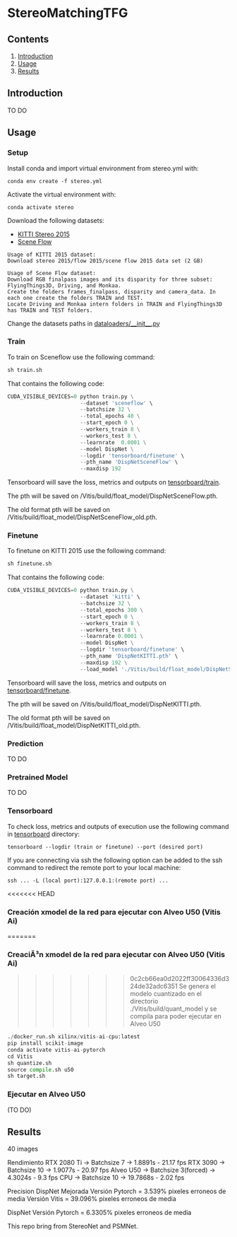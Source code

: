 # StereoMatchingTFG

## Contents

1. [Introduction](#introduction)
2. [Usage](#usage)
3. [Results](#results)

## Introduction
TO DO

## Usage

### Setup

Install conda and import virtual environment from stereo.yml with:
```
conda env create -f stereo.yml
```
Activate the virtual environment with:
```
conda activate stereo
```

Download the following datasets:
- [KITTI Stereo 2015](http://www.cvlibs.net/datasets/kitti/eval_scene_flow.php?benchmark=stereo)
- [Scene Flow](https://lmb.informatik.uni-freiburg.de/resources/datasets/SceneFlowDatasets.en.html)

```
Usage of KITTI 2015 dataset:
Download stereo 2015/flow 2015/scene flow 2015 data set (2 GB)

Usage of Scene Flow dataset:
Download RGB finalpass images and its disparity for three subset: FlyingThings3D, Driving, and Monkaa.
Create the folders frames_finalpass, disparity and camera_data. In each one create the folders TRAIN and TEST.
Locate Driving and Monkaa intern folders in TRAIN and FlyingThings3D has TRAIN and TEST folders.
```

Change the datasets paths in [dataloaders/\_\_init\_\_.py](dataloaders/__init__.py)

### Train
To train on Sceneflow use the following command:
```python
sh train.sh
```
That contains the following code:
```python
CUDA_VISIBLE_DEVICES=0 python train.py \
                       --dataset 'sceneflow' \
                       --batchsize 32 \
                       --total_epochs 40 \
                       --start_epoch 0 \
                       --workers_train 8 \
                       --workers_test 8 \
                       --learnrate  0.0001 \
                       --model DispNet \
                       --logdir 'tensorboard/finetune' \
                       --pth_name 'DispNetSceneFlow' \
                       --maxdisp 192
```
Tensorboard will save the loss, metrics and outputs on [tensorboard/train](tensorboard/train).

The pth will be saved on /Vitis/build/float_model/DispNetSceneFlow.pth.

The old format pth will be saved on /Vitis/build/float_model/DispNetSceneFlow_old.pth.

### Finetune
To finetune on KITTI 2015 use the following command:
```python
sh finetune.sh
```
That contains the following code:
```python
CUDA_VISIBLE_DEVICES=0 python train.py \
                       --dataset 'kitti' \
                       --batchsize 32 \
                       --total_epochs 300 \
                       --start_epoch 0 \
                       --workers_train 8 \
                       --workers_test 8 \
                       --learnrate 0.0001 \
                       --model DispNet \
                       --logdir 'tensorboard/finetune' \
                       --pth_name 'DispNetKITTI.pth' \
                       --maxdisp 192 \
                       --load_model './Vitis/build/float_model/DispNetSceneFlow.pth'
```

Tensorboard will save the loss, metrics and outputs on [tensorboard/finetune](tensorboard/finetune).

The pth will be saved on /Vitis/build/float_model/DispNetKITTI.pth.

The old format pth will be saved on /Vitis/build/float_model/DispNetKITTI_old.pth.

### Prediction
TO DO

### Pretrained Model
TO DO

### Tensorboard
To check loss, metrics and outputs of execution use the following command in [tensorboard](tensorboard) directory:
```
tensorboard --logdir (train or finetune) --port (desired port)
```

If you are connecting via ssh the following option can be added to the ssh command to redirect the remote port to your local machine:
```
ssh ... -L (local port):127.0.0.1:(remote port) ...
```

<<<<<<< HEAD
### Creación xmodel de la red para ejecutar con Alveo U50 (Vitis Ai)
=======
### CreaciÃ³n xmodel de la red para ejecutar con Alveo U50 (Vitis Ai)
>>>>>>> 0c2cb66ea0d2022ff30064336d324de32adc6351
Se genera el modelo cuantizado en el directorio ./Vitis/build/quant_model y se compila para poder ejecutar en Alveo U50
```python
./docker_run.sh xilinx/vitis-ai-cpu:latest
pip install scikit-image
conda activate vitis-ai-pytorch
cd Vitis
sh quantize.sh
source compile.sh u50
sh target.sh
```
### Ejecutar en Alveo U50
(TO DO)

## Results
40 images

Rendimiento
RTX 2080 Ti -> Batchsize 7         -> 1.8891s  - 21.17 fps
RTX 3090 ->    Batchsize 10        -> 1.9077s  - 20.97 fps
Alveo U50 ->   Batchsize 3(forced) -> 4.3024s  - 9.3 fps 
CPU -> 	       Batchsize 10        -> 19.7868s - 2.02 fps

Precision
DispNet Mejorada
Versión Pytorch = 3.539% pixeles erroneos de media
Versión Vitis = 39.096% pixeles erroneos de media

DispNet
Versión Pytorch = 6.3305% pixeles erroneos de media


This repo bring from StereoNet and PSMNet.
